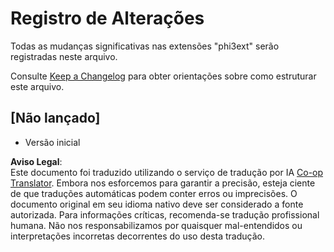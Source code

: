 <!--
CO_OP_TRANSLATOR_METADATA:
{
  "original_hash": "dbb0b6218ce5f9cf0ede8f4201f6ad58",
  "translation_date": "2025-07-16T16:48:47+00:00",
  "source_file": "code/07.Lab/01/Apple/phi3ext/CHANGELOG.md",
  "language_code": "br"
}
-->
# Registro de Alterações

Todas as mudanças significativas nas extensões "phi3ext" serão registradas neste arquivo.

Consulte [Keep a Changelog](http://keepachangelog.com/) para obter orientações sobre como estruturar este arquivo.

## [Não lançado]

- Versão inicial

**Aviso Legal**:  
Este documento foi traduzido utilizando o serviço de tradução por IA [Co-op Translator](https://github.com/Azure/co-op-translator). Embora nos esforcemos para garantir a precisão, esteja ciente de que traduções automáticas podem conter erros ou imprecisões. O documento original em seu idioma nativo deve ser considerado a fonte autorizada. Para informações críticas, recomenda-se tradução profissional humana. Não nos responsabilizamos por quaisquer mal-entendidos ou interpretações incorretas decorrentes do uso desta tradução.